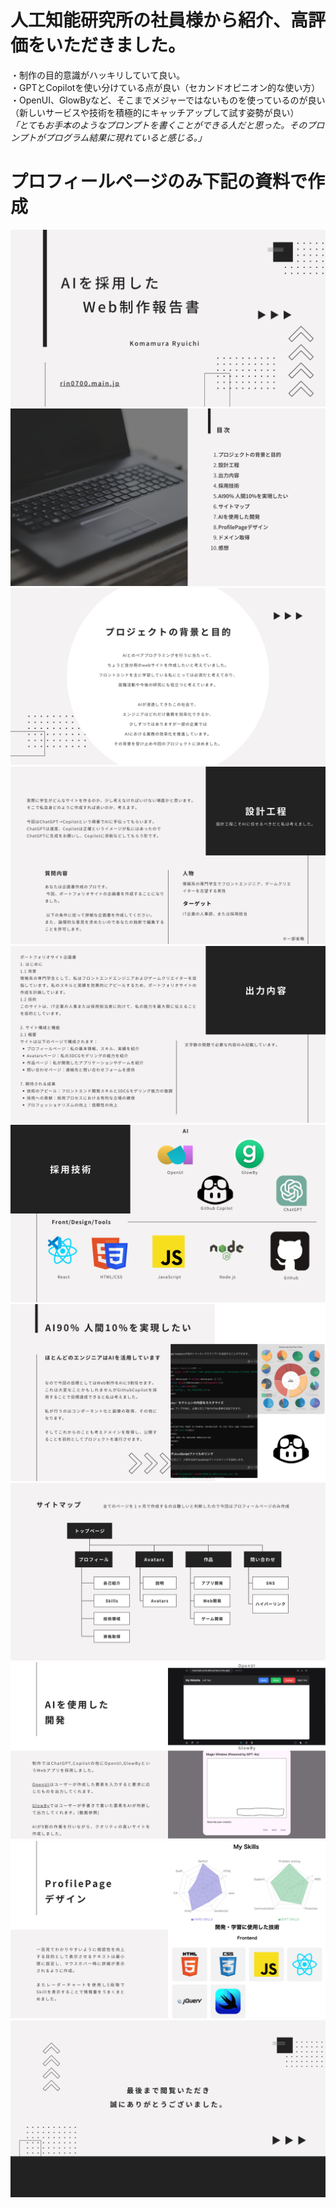 # 人工知能研究所の社員様から紹介、高評価をいただきました。

・制作の目的意識がハッキリしていて良い。  
・GPTとCopilotを使い分けている点が良い（セカンドオピニオン的な使い方）  
・OpenUI、GlowByなど、そこまでメジャーではないものを使っているのが良い　（新しいサービスや技術を積極的にキャッチアップして試す姿勢が良い）  
_「とてもお手本のようなプロンプトを書くことができる人だと思った。そのプロンプトがプログラム結果に現れていると感じる。」_

# プロフィールページのみ下記の資料で作成

<img src="https://github.com/rin0700/pf-site/blob/main/src/img/ReadMeImgs/pf1.png">
<img src="https://github.com/rin0700/pf-site/blob/main/src/img/ReadMeImgs/pf2.png">
<img src="https://github.com/rin0700/pf-site/blob/main/src/img/ReadMeImgs/pf3.png">
<img src="https://github.com/rin0700/pf-site/blob/main/src/img/ReadMeImgs/pf4.png">
<img src="https://github.com/rin0700/pf-site/blob/main/src/img/ReadMeImgs/pf5.png">
<img src="https://github.com/rin0700/pf-site/blob/main/src/img/ReadMeImgs/pf6.png">
<img src="https://github.com/rin0700/pf-site/blob/main/src/img/ReadMeImgs/pf7.png">
<img src="https://github.com/rin0700/pf-site/blob/main/src/img/ReadMeImgs/pf8.png">
<img src="https://github.com/rin0700/pf-site/blob/main/src/img/ReadMeImgs/pf9.png">
<img src="https://github.com/rin0700/pf-site/blob/main/src/img/ReadMeImgs/pf10.png">
<img src="https://github.com/rin0700/pf-site/blob/main/src/img/ReadMeImgs/pf12.png">
